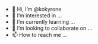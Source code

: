 - 👋 Hi, I’m @kokyrone
- 👀 I’m interested in ...
- 🌱 I’m currently learning ...
- 💞️ I’m looking to collaborate on ...
- 📫 How to reach me ...

<!---
kokyrone/kokyrone is a ✨ special ✨ repository because its `README.md` (this file) appears on your GitHub profile.
You can click the Preview link to take a look at your changes.
--->
